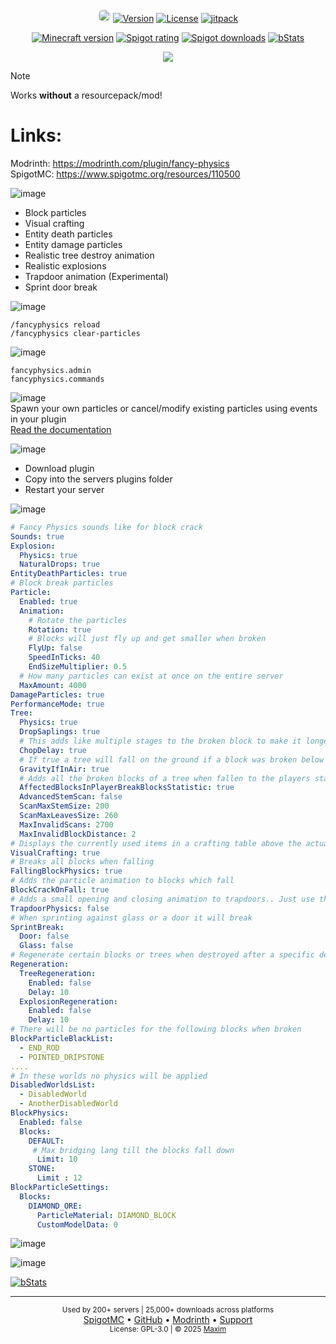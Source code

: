 <div align="center">
  <a href="https://discord.gg/2UTkYj26B4" target="_blank"><img src="https://img.shields.io/badge/Discord_Server-7289DA?style=flat&logo=discord&logoColor=white" alt="Join Discord Server" style="border-radius: 15px; height: 20px;"></a>
  <a href="https://github.com/max1mde/FancyPhysics/releases"><img src="https://img.shields.io/github/v/tag/max1mde/FancyPhysics.svg" alt="Version"></a>  
  <a href="https://github.com/max1mde/FancyPhysics/blob/master/LICENSE"><img src="https://img.shields.io/github/license/max1mde/FancyPhysics.svg" alt="License"></a>  
<a href="https://jitpack.io/#max1mde/FancyPhysics"><img src="https://jitpack.io/v/max1mde/FancyPhysics.svg" alt="jitpack"></a>  
</div>

<div align="center">

<a href="https://www.spigotmc.org/resources/110500/"><img src="https://img.shields.io/badge/Minecraft%20version-1.19.4_--_1.20.6-brightgreen.svg" alt="Minecraft version"></a>
<a href="https://www.spigotmc.org/resources/110500/reviews"><img src="https://img.shields.io/spiget/rating/110500?label=Spigot%20rating" alt="Spigot rating"></a>
<a href="https://www.spigotmc.org/resources/110500/"><img src="https://img.shields.io/spiget/downloads/110500?label=Spigot%20downloads" alt="Spigot downloads"></a>
<a href="https://bstats.org/plugin/bukkit/Fancy%20Physics/18833"><img src="https://img.shields.io/bstats/servers/18833" alt="bStats"></a>
</div>

<div align="center">
<img src="https://github.com/max1mde/images/blob/main/323395728d1b2021a47c225be37ec656e13b1111_1.png?raw=true">
</div>

> [!NOTE]
> Works **without** a resourcepack/mod!

# Links:
Modrinth: https://modrinth.com/plugin/fancy-physics  
SpigotMC: https://www.spigotmc.org/resources/110500


![image](https://github.com/max1mde/images/blob/main/Neues_Projekt_-_2023-06-15T233852.757.png?raw=true)
- Block particles
- Visual crafting
- Entity death particles
- Entity damage particles
- Realistic tree destroy animation
- Realistic explosions
- Trapdoor animation (Experimental)
- Sprint door break

![image](https://github.com/max1mde/images/blob/main/Neues_Projekt_-_2023-06-15T233623.864.png?raw=true)
```
/fancyphysics reload
/fancyphysics clear-particles
```

![image](https://github.com/max1mde/images/blob/main/Neues_Projekt_-_2023-06-15T233602.684.png?raw=true)
```
fancyphysics.admin
fancyphysics.commands
```

![image](https://github.com/max1mde/images/blob/main/statsfancyphysics%20(1).png?raw=true)
<br>
Spawn your own particles or cancel/modify existing particles using events in your plugin
<br>
[Read the documentation](https://github.com/max1mde/FancyPhysics/blob/master/API.md)

![image](https://github.com/max1mde/images/blob/main/Neues_Projekt_99.png?raw=true)
- Download plugin
- Copy into the servers plugins folder
- Restart your server

![image](https://github.com/max1mde/images/blob/main/Neues_Projekt_100.png?raw=true)
```yml
# Fancy Physics sounds like for block crack
Sounds: true
Explosion:
  Physics: true
  NaturalDrops: true
EntityDeathParticles: true
# Block break particles
Particle:
  Enabled: true
  Animation:
    # Rotate the particles
    Rotation: true
    # Blocks will just fly up and get smaller when broken
    FlyUp: false
    SpeedInTicks: 40
    EndSizeMultiplier: 0.5
  # How many particles can exist at once on the entire server
  MaxAmount: 4000
DamageParticles: true
PerformanceMode: true
Tree:
  Physics: true
  DropSaplings: true
  # This adds like multiple stages to the broken block to make it longer to fell a tree
  ChopDelay: true
  # If true a tree will fall on the ground if a block was broken below it
  GravityIfInAir: true
  # Adds all the broken blocks of a tree when fallen to the players stats
  AffectedBlocksInPlayerBreakBlocksStatistic: true
  AdvancedStemScan: false
  ScanMaxStemSize: 200
  ScanMaxLeavesSize: 260
  MaxInvalidScans: 2700
  MaxInvalidBlockDistance: 2
# Displays the currently used items in a crafting table above the actual block (One player limit)
VisualCrafting: true
# Breaks all blocks when falling
FallingBlockPhysics: true
# Adds the particle animation to blocks which fall
BlockCrackOnFall: true
# Adds a small opening and closing animation to trapdoors.. Just use this for testing not on a production server
TrapdoorPhysics: false
# When sprinting against glass or a door it will break
SprintBreak:
  Door: false
  Glass: false
# Regenerate certain blocks or trees when destroyed after a specific delay
Regeneration:
  TreeRegeneration:
    Enabled: false
    Delay: 10
  ExplosionRegeneration:
    Enabled: false
    Delay: 10
# There will be no particles for the following blocks when broken
BlockParticleBlackList:
  - END_ROD
  - POINTED_DRIPSTONE
....
# In these worlds no physics will be applied
DisabledWorldsList:
  - DisabledWorld
  - AnotherDisabledWorld
BlockPhysics:
  Enabled: false
  Blocks:
    DEFAULT:
     # Max bridging lang till the blocks fall down
      Limit: 10
    STONE:
      Limit : 12
BlockParticleSettings:
  Blocks:
    DIAMOND_ORE:
      ParticleMaterial: DIAMOND_BLOCK
      CustomModelData: 0
```

![image](https://github.com/max1mde/images/blob/main/Neues_Projekt_-_2023-06-15T233717.092.png?raw=true)

![image](https://imgur.com/5eyNF1F.gif)

<a href="https://bstats.org/plugin/bukkit/Fancy%20Physics/18833">
  <img src="https://bstats.org/signatures/bukkit/Fancy%20Physics.svg" alt="bStats">
</a>

---

<div align="center">
  <sub>Used by 200+ servers | 25,000+ downloads across platforms</sub><br>
  <a href="https://www.spigotmc.org/resources/110500/">SpigotMC</a> •
  <a href="https://github.com/max1mde/FancyPhysics">GitHub</a> •
  <a href="https://modrinth.com/plugin/fancy-physics">Modrinth</a> •
  <a href="https://discord.gg/2UTkYj26B4">Support</a><br>
  <sub>License: GPL-3.0 | © 2025 <a href="https://github.com/max1mde/">Maxim</a></sub>
</div>
